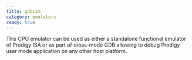 ```yaml
---
title: gdbsim
category: emulators
ready: true
---
```

This CPU emulator can be used as either a standalone functional emulator of Prodigy ISA or as part of cross-mode GDB allowing to debug Prodigy user mode application on any other host platform.